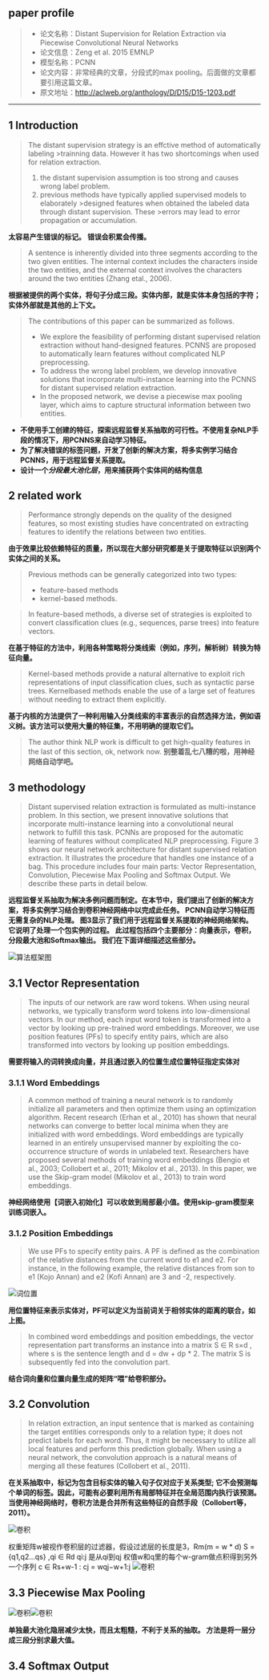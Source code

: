 ## paper profile
>- 论文名称：Distant Supervision for Relation Extraction via Piecewise Convolutional Neural Networks
>- 论文信息：Zeng et al. 2015 EMNLP
>- 模型名称：PCNN
>- 论文内容：非常经典的文章，分段式的max pooling。后面做的文章都要引用这篇文章。
>- 原文地址：http://aclweb.org/anthology/D/D15/D15-1203.pdf
___
## 1 Introduction  
>The distant supervision strategy is an effctive method of automatically labeling >trainning data. However it has two shortcomings when used for relation extraction.
>  1. the distant supervision assumption is too strong and causes wrong label problem.
>  2. previous methods have typically applied supervised models to elaborately >designed features when obtained the labeled data through distant supervision. These >errors may lead to error propagation or accumulation.  

  **太容易产生错误的标记。**
  **错误会积累会传播。**

>A sentence is inherently divided into three segments according to the two given entities. The internal context includes the characters inside
the two entities, and the external context involves the characters around the two entities (Zhang etal., 2006).

**根据被提供的两个实体，将句子分成三段。实体内部，就是实体本身包括的字符；实体外部就是其他的上下文。**

>The contributions of this paper can be summarized as follows.  
>  - We explore the feasibility of performing distant supervised relation extraction without hand-designed features. PCNNS are proposed to automatically learn features without complicated NLP preprocessing.
>  - To address the wrong label problem, we develop innovative solutions that incorporate multi-instance learning into the PCNNS for distant supervised relation extraction.
>  - In the proposed network, we devise a piecewise max pooling layer, which aims to capture structural information between two entities.

- **不使用手工创建的特征，探索远程监督关系抽取的可行性。不使用复杂NLP手段的情况下，用PCNNS来自动学习特征。**
- **为了解决错误的标签问题，开发了创新的解决方案，将多实例学习结合PCNNS，用于远程监督关系提取。**
- **设计一个*分段最大池化层*，用来捕获两个实体间的结构信息**

## 2  related work

>Performance strongly depends on the quality of the designed features, so most existing studies have concentrated on extracting features to identify the relations between two entities.

**由于效果比较依赖特征的质量，所以现在大部分研究都是关于提取特征以识别两个实体之间的关系。**

>Previous methods can be generally categorized into two types:
>  - feature-based methods
>  - kernel-based methods.

>In feature-based methods, a diverse set of strategies is exploited to convert classification clues (e.g., sequences, parse trees) into feature vectors.

**在基于特征的方法中，利用各种策略将分类线索（例如，序列，解析树）转换为特征向量。**

>Kernel-based methods provide a natural alternative to exploit rich representations of input classification clues, such as syntactic parse trees. Kernelbased methods enable the use of a large set of features without needing to extract them explicitly.

**基于内核的方法提供了一种利用输入分类线索的丰富表示的自然选择方法，例如语义树。该方法可以使用大量的特征集，不用明确的提取它们。**

>The author think NLP work is difficult to get high-quality features in the last of this section, ok, network now.
**别整着乱七八糟的啦，用神经网络自动学吧。**

## 3  methodology
>Distant supervised relation extraction is formulated as multi-instance problem. In this section, we present innovative solutions that incorporate multi-instance learning into a convolutional neural network to fulfill this task. PCNNs are proposed for the automatic learning of features without complicated NLP preprocessing. Figure 3 shows our neural network architecture for distant supervised relation extraction. It illustrates the procedure that handles one instance of a bag. This procedure includes four main parts: Vector Representation, Convolution, Piecewise Max Pooling and Softmax Output. We describe these parts in detail below.

**远程监督关系抽取为解决多例问题而制定。在本节中，我们提出了创新的解决方案，将多实例学习结合到卷积神经网络中以完成此任务。 PCNN自动学习特征而无需复杂的NLP处理。 图3显示了我们用于远程监督关系提取的神经网络架构。 它说明了处理一个包实例的过程。 此过程包括四个主要部分：向量表示，卷积，分段最大池和Softmax输出。 我们在下面详细描述这些部分。**

![算法框架图](img/paper_01_01.png)
## 3.1  Vector Representation

>The inputs of our network are raw word tokens. When using neural networks, we typically transform word tokens into low-dimensional vectors. In our method, each input word token is transformed into a vector by looking up pre-trained word embeddings. Moreover, we use position features (PFs) to specify entity pairs, which are also transformed into vectors by looking up position embeddings.

**需要将输入的词转换成向量，并且通过嵌入的位置生成位置特征指定实体对**

### 3.1.1 Word Embeddings
>A common method of training a neural network is to randomly initialize all parameters and then optimize them using an optimization algorithm. Recent research (Erhan et al., 2010) has shown that neural networks can converge to better local minima when they are initialized with word embeddings. Word embeddings are typically learned in an entirely unsupervised manner by exploiting the co-occurrence structure of words in unlabeled text. Researchers have proposed several methods of training word embeddings (Bengio et al., 2003; Collobert et al., 2011; Mikolov et al., 2013). In this paper, we use the Skip-gram model (Mikolov et al., 2013) to train word embeddings.

**神经网络使用【词嵌入初始化】可以收敛到局部最小值。使用skip-gram模型来训练词嵌入。**

### 3.1.2  Position Embeddings
>We use PFs to specify entity pairs. A PF is defined as the combination of the relative distances from the current word to e1 and e2. For instance, in the following example, the relative distances from son to e1 (Kojo Annan) and e2 (Kofi Annan) are 3 and -2, respectively.

![词位置](img/paper_01_positionEmbedding.png)

**用位置特征来表示实体对，PF可以定义为当前词关于相邻实体的距离的联合，如上图。**

>In combined word embeddings and position embeddings, the vector representation part transforms an instance into a matrix S ∈ R s×d , where s is the sentence length and d = dw + dp * 2. The matrix S is subsequently fed into the convolution part.

**结合词向量和位置向量生成的矩阵“喂”给卷积部分。**

## 3.2 Convolution

>In relation extraction, an input sentence that is marked as containing the target entities corresponds only to a relation type; it does not predict labels for each word. Thus, it might be necessary to utilize all local features and perform this prediction globally. When using a neural network, the convolution approach is a natural means of merging all these features (Collobert et al., 2011).

**在关系抽取中，标记为包含目标实体的输入句子仅对应于关系类型; 它不会预测每个单词的标签。因此，可能有必要利用所有局部特征并在全局范围内执行该预测。 当使用神经网络时，卷积方法是合并所有这些特征的自然手段（Collobert等，2011）。**

![卷积](img/paper_01_convolution.png)

权重矩阵w被视作卷积层的过滤器，假设过滤层的长度是3，Rm(m = w * d)
S = {q1,q2...qs}  ,qi ∈ Rd
qi:j 是从qi到qj
权值w和q里的每个w-gram做点积得到另外一个序列 c ∈ Rs+w-1  :  cj = wqj−w+1:j
![卷积](img/paper_01_c2.png)

## 3.3 Piecewise Max Pooling

![卷积](img/paper_01_piecewiseMaxPooling.png)![卷积](img/paper_01_threeSegments.png)

**单独最大池化隐层减少太快，而且太粗糙，不利于关系的抽取。
方法是将一层分成三段分别求最大值。**

## 3.4 Softmax Output
